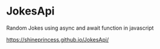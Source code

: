 # JokesApi
Random Jokes using async and await function in javascript

https://shineprincess.github.io/JokesApi/
